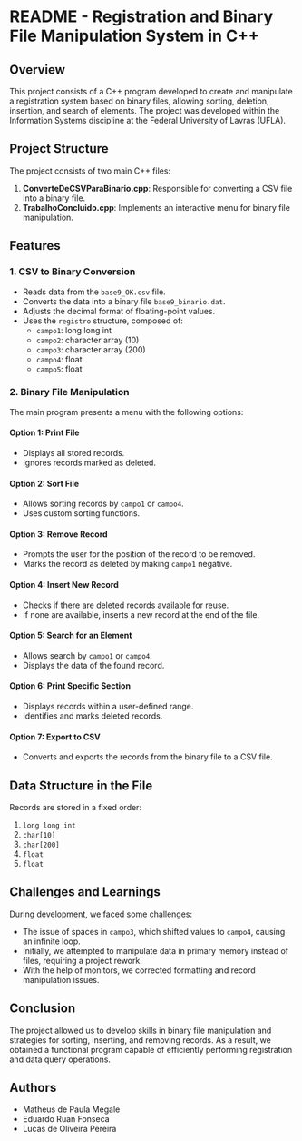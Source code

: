 # README - Registration and Binary File Manipulation System in C++

## Overview
This project consists of a C++ program developed to create and manipulate a registration system based on binary files, allowing sorting, deletion, insertion, and search of elements. The project was developed within the Information Systems discipline at the Federal University of Lavras (UFLA).

## Project Structure
The project consists of two main C++ files:
1. **ConverteDeCSVParaBinario.cpp**: Responsible for converting a CSV file into a binary file.
2. **TrabalhoConcluido.cpp**: Implements an interactive menu for binary file manipulation.

## Features
### 1. CSV to Binary Conversion
- Reads data from the `base9_OK.csv` file.
- Converts the data into a binary file `base9_binario.dat`.
- Adjusts the decimal format of floating-point values.
- Uses the `registro` structure, composed of:
  - `campo1`: long long int
  - `campo2`: character array (10)
  - `campo3`: character array (200)
  - `campo4`: float
  - `campo5`: float

### 2. Binary File Manipulation
The main program presents a menu with the following options:

#### **Option 1: Print File**
- Displays all stored records.
- Ignores records marked as deleted.

#### **Option 2: Sort File**
- Allows sorting records by `campo1` or `campo4`.
- Uses custom sorting functions.

#### **Option 3: Remove Record**
- Prompts the user for the position of the record to be removed.
- Marks the record as deleted by making `campo1` negative.

#### **Option 4: Insert New Record**
- Checks if there are deleted records available for reuse.
- If none are available, inserts a new record at the end of the file.

#### **Option 5: Search for an Element**
- Allows search by `campo1` or `campo4`.
- Displays the data of the found record.

#### **Option 6: Print Specific Section**
- Displays records within a user-defined range.
- Identifies and marks deleted records.

#### **Option 7: Export to CSV**
- Converts and exports the records from the binary file to a CSV file.

## Data Structure in the File
Records are stored in a fixed order:
1. `long long int`
2. `char[10]`
3. `char[200]`
4. `float`
5. `float`

## Challenges and Learnings
During development, we faced some challenges:
- The issue of spaces in `campo3`, which shifted values to `campo4`, causing an infinite loop.
- Initially, we attempted to manipulate data in primary memory instead of files, requiring a project rework.
- With the help of monitors, we corrected formatting and record manipulation issues.

## Conclusion
The project allowed us to develop skills in binary file manipulation and strategies for sorting, inserting, and removing records. As a result, we obtained a functional program capable of efficiently performing registration and data query operations.

## Authors
- Matheus de Paula Megale
- Eduardo Ruan Fonseca
- Lucas de Oliveira Pereira

